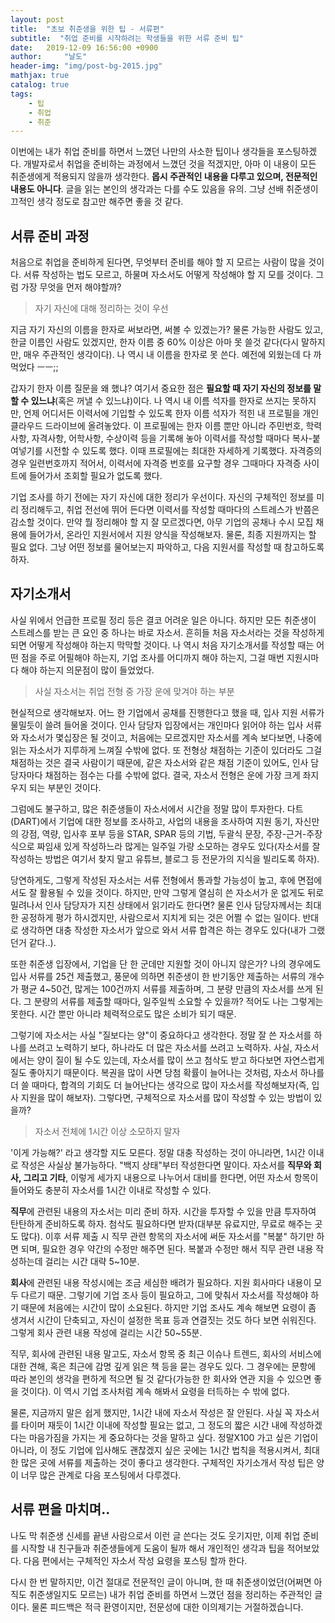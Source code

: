 ```yaml
---
layout: post
title:  "초보 취준생을 위한 팁 - 서류편"
subtitle:  "취업 준비를 시작하려는 학생들을 위한 서류 준비 팁"
date:   2019-12-09 16:56:00 +0900
author:     "날도"
header-img: "img/post-bg-2015.jpg"
mathjax: true
catalog: true
tags: 
    - 팁
    - 취업
    - 취준
---
```


이번에는 내가 취업 준비를 하면서 느꼈던 나만의 사소한 팁이나 생각들을 포스팅하겠다. 개발자로서 취업을 준비하는 과정에서 느꼈던 것을 적겠지만, 아마 이 내용이 모든 취준생에게 적용되지 않을까 생각한다. **몹시 주관적인 내용을 다루고 있으며, 전문적인 내용도 아니다**. 글을 읽는 본인의 생각과는 다를 수도 있음을 유의. 그냥 선배 취준생이 끄적인 생각 정도로 참고만 해주면 좋을 것 같다.

## 서류 준비 과정

처음으로 취업을 준비하게 된다면, 무엇부터 준비를 해야 할 지 모르는 사람이 많을 것이다. 서류 작성하는 법도 모르고, 하물며 자소서도 어떻게 작성해야 할 지 모를 것이다. 그럼 가장 무엇을 먼저 해야할까?

> 자기 자신에 대해 정리하는 것이 우선

지금 자기 자신의 이름을 한자로 써보라면, 써볼 수 있겠는가? 물론 가능한 사람도 있고, 한글 이름인 사람도 있겠지만, 한자 이름 중 60% 이상은 아마 못 쓸것 같다(다시 말하지만, 매우 주관적인 생각이다). 나 역시 내 이름을 한자로 못 쓴다. 예전에 외웠는데 다 까먹었다 ㅡㅡ;;

갑자기 한자 이름 질문을 왜 했냐? 여기서 중요한 점은 **필요할 때 자기 자신의 정보를 말할 수 있느냐**(혹은 꺼낼 수 있느냐)이다. 나 역시 내 이름 석자를 한자로 쓰지는 못하지만, 언제 어디서든 이력서에 기입할 수 있도록 한자 이름 석자가 적힌 내 프로필을 개인 클라우드 드라이브에 올려놓았다. 이 프로필에는 한자 이름 뿐만 아니라 주민번호, 학력사항, 자격사항, 어학사항, 수상이력 등을 기록해 놓아 이력서를 작성할 때마다 복사-붙여넣기를 시전할 수 있도록 했다. 이때 프로필에는 최대한 자세하게 기록했다. 자격증의 경우 일련번호까지 적어서, 이력서에 자격증 번호를 요구할 경우 그때마다 자격증 사이트에 들어가서 조회할 필요가 없도록 했다. 

기업 조사를 하기 전에는 자기 자신에 대한 정리가 우선이다. 자신의 구체적인 정보를 미리 정리해두고, 취업 전선에 뛰어 든다면 이력서를 작성할 때마다의 스트레스가 반쯤은 감소할 것이다. 만약 뭘 정리해야 할 지 잘 모르겠다면, 아무 기업의 공채나 수시 모집 채용에 들어가서, 온라인 지원서에서 지원 양식을 작성해보자. 물론, 최종 지원까지는 할 필요 없다. 그냥 어떤 정보를 물어보는지 파악하고, 다음 지원서를 작성할 때 참고하도록 하자.

## 자기소개서

사실 위에서 언급한 프로필 정리 등은 결코 어려운 일은 아니다. 하지만 모든 취준생이 스트레스를 받는 큰 요인 중 하나는 바로 자소서. 흔히들 처음 자소서라는 것을 작성하게 되면 어떻게 작성해야 하는지 막막할 것이다. 나 역시 처음 자기소개서를 작성할 때는 어떤 점을 주로 어필해야 하는지, 기업 조사를 어디까지 해야 하는지, 그걸 매번 지원시마다 해야 하는지 의문점이 많이 들었었다. 

> 사실 자소서는 취업 전형 중 가장 운에 맞겨야 하는 부분

현실적으로 생각해보자. 어느 한 기업에서 공채를 진행한다고 했을 때, 입사 지원 서류가 물밀듯이 쓸려 들어올 것이다. 인사 담당자 입장에서는 개인마다 읽어야 하는 입사 서류와 자소서가 몇십장은 될 것이고, 처음에는 모르겠지만 자소서를 계속 보다보면, 나중에 읽는 자소서가 지루하게 느껴질 수밖에 없다. 또 전형상 채점하는 기준이 있더라도 그걸 채점하는 것은 결국 사람이기 때문에, 같은 자소서와 같은 채점 기준이 있어도, 인사 담당자마다 채점하는 점수는 다를 수밖에 없다. 결국, 자소서 전형은 운에 가장 크게 좌지우지 되는 부분인 것이다.

그럼에도 불구하고, 많은 취준생들이 자소서에서 시간을 정말 많이 투자한다. 다트(DART)에서 기업에 대한 정보를 조사하고, 사업의 내용을 조사하여 지원 동기, 자신만의 강점, 역량, 입사후 포부 등을 STAR, SPAR 등의 기법, 두괄식 문장, 주장-근거-주장 식으로 짜임새 있게 작성하느라 많게는 일주일 가량 소모하는 경우도 있다(자소서를 잘 작성하는 방법은 여기서 찾지 말고 유튜브, 블로그 등 전문가의 지식을 빌리도록 하자).

당연하게도, 그렇게 작성된 자소서는 서류 전형에서 통과할 가능성이 높고, 후에 면접에서도 잘 활용될 수 있을 것이다. 하지만, 만약 그렇게 열심히 쓴 자소서가 운 없게도 뒤로 밀려나서 인사 담당자가 지친 상태에서 읽기라도 한다면? 물론 인사 담당자께서는 최대한 공정하게 평가 하시겠지만, 사람으로서 지치게 되는 것은 어쩔 수 없는 일이다. 반대로 생각하면 대충 작성한 자소서가 앞으로 와서 서류 합격은 하는 경우도 있다(내가 그랬던거 같다..). 

또한 취준생 입장에서, 기업을 단 한 군데만 지원할 것이 아니지 않은가? 나의 경우에도 입사 서류를 25건 제출했고, 풍문에 의하면 취준생이 한 반기동안 제출하는 서류의 개수가 평균 4~50건, 많게는 100건까지 서류를 제출하며, 그 분량 만큼의 자소서를 쓰게 된다. 그 분량의 서류를 제출할 때마다, 일주일씩 소요할 수 있을까? 적어도 나는 그렇게는 못한다. 시간 뿐만 아니라 체력적으로도 많은 소비가 되기 때문.

그렇기에 자소서는 사실 "질보다는 양"이 중요하다고 생각한다. 정말 잘 쓴 자소서를 하나를 쓰려고 노력하기 보다, 하나라도 더 많은 자소서를 쓰려고 노력하자. 사실, 자소서에서는 양이 질이 될 수도 있는데, 자소서를 많이 쓰고 첨삭도 받고 하다보면 자연스럽게 질도 좋아지기 때문이다. 복권을 많이 사면 당첨 확률이 늘어나는 것처럼, 자소서 하나를 더 쓸 때마다, 합격의 기회도 더 늘어난다는 생각으로 많이 자소서를 작성해보자(즉, 입사 지원을 많이 해보자). 그렇다면, 구체적으로 자소서를 많이 작성할 수 있는 방법이 있을까?

> 자소서 전체에 1시간 이상 소모하지 말자

'이게 가능해?' 라고 생각할 지도 모른다. 정말 대충 작성하는 것이 아니라면, 1시간 이내로 작성은 사실상 불가능하다. "백지 상태"부터 작성한다면 말이다. 자소서를 **직무와 회사, 그리고 기타**, 이렇게 세가지 내용으로 나누어서 대비를 한다면, 어떤 자소서 항목이 들어와도 충분히 자소서를 1시간 이내로 작성할 수 있다.

**직무**에 관련된 내용의 자소서는 미리 준비 하자. 시간을 투자할 수 있을 만큼 투자하여 탄탄하게 준비하도록 하자. 첨삭도 필요하다면 받자(대부분 유료지만, 무료로 해주는 곳도 많다). 이후 서류 제출 시 직무 관련 항목의 자소서에 써둔 자소서를 "복붙" 하기만 하면 되며, 필요한 경우 약간의 수정만 해주면 된다. 복붙과 수정만 해서 직무 관련 내용 작성하는데 걸리는 시간 대략 5~10분.

**회사**에 관련된 내용 작성시에는 조금 세심한 배려가 필요하다. 지원 회사마다 내용이 모두 다르기 때문. 그렇기에 기업 조사 등이 필요하고, 그에 맞춰서 자소서를 작성해야 하기 때문에 처음에는 시간이 많이 소요된다. 하지만 기업 조사도 계속 해보면 요령이 좀 생겨서 시간이 단축되고, 자신이 설정한 목표 등과 연결짓는 것도 하다 보면 쉬워진다. 그렇게 회사 관련 내용 작성에 걸리는 시간 50~55분.

직무, 회사에 관련된 내용 말고도, 자소서 항목 중 최근 이슈나 트렌드, 회사의 서비스에 대한 견해, 혹은 최근에 감명 깊게 읽은 책 등을 묻는 경우도 있다. 그 경우에는 문항에 따라 본인의 생각을 편하게 적으면 될 것 같다(가능한 한 회사와 연관 지을 수 있으면 좋을 것이다). 이 역시 기업 조사처럼 계속 해봐서 요령을 터득하는 수 밖에 없다.

물론, 지금까지 말은 쉽게 했지만, 1시간 내에 자소서 작성은 잘 안된다. 사실 꼭 자소서를 타이머 재듯이 1시간 이내에 작성할 필요는 없고, 그 정도의 짧은 시간 내에 작성하겠다는 마음가짐을 가지는 게 중요하다는 것을 말하고 싶다. 정말X100 가고 싶은 기업이 아니라, 이 정도 기업에 입사해도 괜찮겠지 싶은 곳에는 1시간 법칙을 적용시켜서, 최대한 많은 곳에 서류를 제출하는 것이 좋다고 생각한다. 구체적인 자기소개서 작성 팁은 양이 너무 많은 관계로 다음 포스팅에서 다루겠다.

## 서류 편을 마치며..

나도 막 취준생 신세를 끝낸 사람으로서 이런 글 쓴다는 것도 웃기지만, 이제 취업 준비를 시작할 내 친구들과 취준생들에게 도움이 될까 해서 개인적인 생각과 팁을 적어보았다. 다음 편에서는 구체적인 자소서 작성 요령을 포스팅 할까 한다.

다시 한 번 말하지만, 이건 절대로 전문적인 글이 아니며, 한 때 취준생이었던(어쩌면 아직도 취준생일지도 모르는) 내가 취업 준비를 하면서 느꼈던 점을 정리하는 주관적인 글이다. 물론 피드백은 적극 환영이지만, 전문성에 대한 이의제기는 거절하겠습니다.